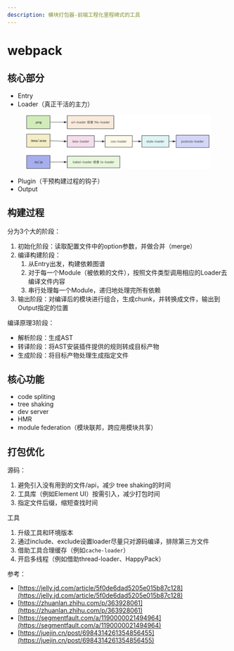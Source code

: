 ```yaml
---
description: 模块打包器-前端工程化里程碑式的工具
---
```


# webpack

## 核心部分

* Entry
* Loader（真正干活的主力）

<figure><img src="../.gitbook/assets/image (1).png" alt=""><figcaption></figcaption></figure>

* Plugin（干预构建过程的钩子）
* Output



## 构建过程

分为3个大的阶段：

1. 初始化阶段：读取配置文件中的option参数，并做合并（merge）
2. 编译构建阶段：
   1. 从Entry出发，构建依赖图谱
   2. 对于每一个Module（被依赖的文件），按照文件类型调用相应的Loader去编译文件内容
   3. 串行处理每一个Module，递归地处理完所有依赖
3. 输出阶段：对编译后的模块进行组合，生成chunk，并转换成文件，输出到Output指定的位置



编译原理3阶段：

* 解析阶段：生成AST
* 转译阶段：将AST安装插件提供的规则转成目标产物
* 生成阶段：将目标产物处理生成指定文件





## 核心功能

* code spliting
* tree shaking
* dev server
* HMR
* module federation（模块联邦，跨应用模块共享）&#x20;

## 打包优化

源码：

1. 避免引入没有用到的文件/api，减少 tree shaking的时间
2. 工具库（例如Element UI）按需引入，减少打包时间
3. 指定文件后缀，缩短查找时间

工具

1. 升级工具和环境版本
2. 通过include、exclude设置loader尽量只对源码编译，排除第三方文件
3. 借助工具合理缓存（例如`cache-loader`）
4. 开启多线程（例如借助thread-loader、HappyPack）





参考：

* [https://jelly.jd.com/article/5f0de6dad5205e015b87c128](https://jelly.jd.com/article/5f0de6dad5205e015b87c128)
* [https://zhuanlan.zhihu.com/p/363928061](https://zhuanlan.zhihu.com/p/363928061)
* [https://segmentfault.com/a/1190000021494964](https://segmentfault.com/a/1190000021494964)
* [https://juejin.cn/post/6984314261354856455](https://juejin.cn/post/6984314261354856455)
